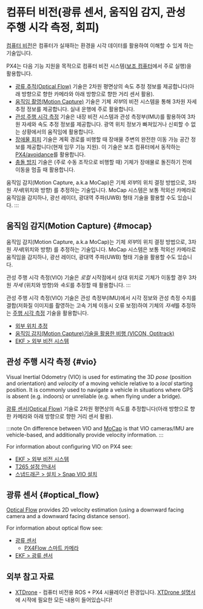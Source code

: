 # 컴퓨터 비전(광류 센서, 움직임 감지, 관성 주행 시각 측정, 회피)

[컴퓨터 비전](https://en.wikipedia.org/wiki/Computer_vision)은 컴퓨터가 실재하는 환경을 시각 데이터를 활용하여 이해할 수 있게 하는 기술입니다.

PX4는 다음 기능 지원을 목적으로 컴퓨터 비전 시스템([보조 컴퓨터](../companion_computer/pixhawk_companion.md)에서 주로 실행)을 활용합니다.
- [광류 추적(Optical Flow)](#optical_flow) 기술은 2차원 평면상의 속도 추정 정보를 제공합니다(아래 방향으로 향한 카메라와 아래 방향으로 향한 거리 센서 활용).
- [움직임 촬영(Motion Capture)](#mocap) 기술은 기체 *외부*의 비전 시스템을 통해 3차원 자세 추정 정보를 제공합니다. 실내 운행에 주로 활용합니다.
- [관성 주행 시각 측정](#vio) 기술은 내장 비전 시스템과 관성 측정부(IMU)를 활용하여 3차원 자세와 속도 추정 정보를 제공합니다. 광역 위치 정보가 빠져있거나 신뢰할 수 없는 상황에서의 움직임에 활용합니다.
- [장애물 회피](../computer_vision/obstacle_avoidance.md) 기술은 계획 경로를 비행할 때 장애물 주변의 완전한 이동 가능 공간 정보를 제공합니다(현재 임무 기능 지원). 이 기술은 보조 컴퓨터에서 동작하는 [PX4/avoidance](https://github.com/PX4/avoidance)를 활용합니다.
- [충돌 방지](../computer_vision/collision_prevention.md) 기술은 (주로 수동 조작으로 비행할 때) 기체가 장애물로 돌진하기 전에 이동을 멈출 때 활용합니다.

움직임 감지(Motion Capture, a.k.a MoCap)은 기체 *외부*의 위치 결정 방법으로, 3차원 *자세*(위치와 방향) 를 추정하는 기술입니다. MoCap 시스템은 보통 적외선 카메라로 움직임을 감지하나, 광선 레이더, 광대역 주파(UWB) 형태 기술을 활용할 수도 있습니다.
:::

## 움직임 감지(Motion Capture) {#mocap}

움직임 감지(Motion Capture, a.k.a MoCap)는 기체 *외부*의 위치 결정 방법으로, 3차원 *자세*(위치와 방향) 를 추정하는 기술입니다. MoCap 시스템은 보통 적외선 카메라로 움직임을 감지하나, 광선 레이더, 광대역 주파(UWB) 형태 기술을 활용할 수도 있습니다.

관성 주행 시각 측정(VIO) 기술은 *로컬* 시작점에서 상대 위치로 기체가 이동할 경우 3차원 *자세* (위치와 방향)와 *속도*를 추정할 때 활용합니다.
:::

관성 주행 시각 측정(VIO) 기술은 관성 측정부(IMU)에서 시각 정보와 관성 측정 수치를 결합(저화질 이미지를 촬영하는 고속 기체 이동시 오류 보정)하여 기체의 *자세*를 추정하는 [주행 시각 측정](https://en.wikipedia.org/wiki/Visual_odometry) 기술을 활용합니다.
- [외부 위치 추정](../ros/external_position_estimation.md)
- [움직임 감지(Motion Capture)기술을 활용한 비행 (VICON, Optitrack)](../tutorials/motion-capture-vicon-optitrack.md)
- [EKF > 외부 비전 시스템](../advanced_config/tuning_the_ecl_ekf.md#external-vision-system)


## 관성 주행 시각 측정 {#vio}

Visual Inertial Odometry (VIO) is used for estimating the 3D *pose* (position and orientation) and *velocity* of a moving vehicle relative to a *local* starting position. It is commonly used to navigate a vehicle in situations where GPS is absent (e.g. indoors) or unreliable (e.g. when flying under a bridge).

[광류 센서(Optical Flow)](../sensor/optical_flow.md) 기술로 2차원 평면상의 속도를 추정합니다(아래 방향으로 향한 카메라와 아래 방향으로 향한 거리 센서 활용).

:::note
On difference between VIO and [MoCap](#mocap) is that VIO cameras/IMU are vehicle-based, and additionally provide velocity information.
:::

For information about configuring VIO on PX4 see:
- [EKF > 외부 비전 시스템](../advanced_config/tuning_the_ecl_ekf.md#external-vision-system)
- [T265 설정 안내서](../peripherals/camera_t265_vio.md)
- [스냅드래곤 > 설치 > Snap VIO 설치](../flight_controller/snapdragon_flight_software_installation.md#install-snap-vio)


## 광류 센서 {#optical_flow}

[Optical Flow](../sensor/optical_flow.md) provides 2D velocity estimation (using a downward facing camera and a downward facing distance sensor).

For information about optical flow see:
- [광류 센서](../sensor/optical_flow.md)
  - [PX4Flow 스마트 카메라](../sensor/px4flow.md)
- [EKF > 광류 센서](../advanced_config/tuning_the_ecl_ekf.md#optical-flow)

## 외부 참고 자료

- [XTDrone](https://github.com/robin-shaun/XTDrone/blob/master/README.en.md) - 컴퓨터 비전용 ROS + PX4 시뮬레이션 환경입니다. [XTDrone 설명서](https://www.yuque.com/xtdrone/manual_en)에 시작에 필요한 모든 내용이 들어있습니다!
